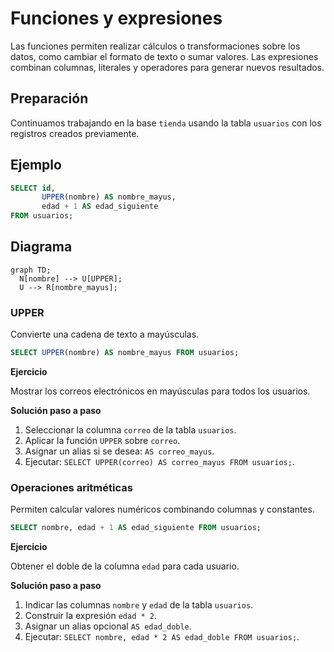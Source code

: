 # Funciones y expresiones

Las funciones permiten realizar cálculos o transformaciones sobre los datos, como cambiar el formato de texto o sumar valores. Las expresiones combinan columnas, literales y operadores para generar nuevos resultados.

## Preparación
Continuamos trabajando en la base `tienda` usando la tabla `usuarios` con los registros creados previamente.

## Ejemplo
```sql
SELECT id,
       UPPER(nombre) AS nombre_mayus,
       edad + 1 AS edad_siguiente
FROM usuarios;
```

## Diagrama
```mermaid
graph TD;
  N[nombre] --> U[UPPER];
  U --> R[nombre_mayus];
```

### UPPER
Convierte una cadena de texto a mayúsculas.

```sql
SELECT UPPER(nombre) AS nombre_mayus FROM usuarios;
```

**Ejercicio**

Mostrar los correos electrónicos en mayúsculas para todos los usuarios.

**Solución paso a paso**

1. Seleccionar la columna `correo` de la tabla `usuarios`.
2. Aplicar la función `UPPER` sobre `correo`.
3. Asignar un alias si se desea: `AS correo_mayus`.
4. Ejecutar:
   `SELECT UPPER(correo) AS correo_mayus FROM usuarios;`.

### Operaciones aritméticas
Permiten calcular valores numéricos combinando columnas y constantes.

```sql
SELECT nombre, edad + 1 AS edad_siguiente FROM usuarios;
```

**Ejercicio**

Obtener el doble de la columna `edad` para cada usuario.

**Solución paso a paso**

1. Indicar las columnas `nombre` y `edad` de la tabla `usuarios`.
2. Construir la expresión `edad * 2`.
3. Asignar un alias opcional `AS edad_doble`.
4. Ejecutar:
   `SELECT nombre, edad * 2 AS edad_doble FROM usuarios;`.

